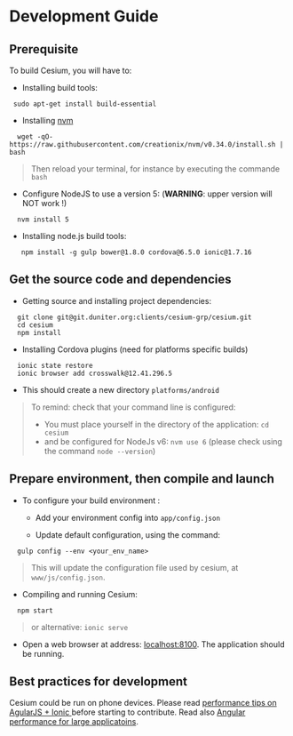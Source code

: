 # Development Guide

## Prerequisite  

To build Cesium, you will have to: 
 
  - Installing build tools:
```
 sudo apt-get install build-essential
```

  - Installing [nvm](https://github.com/creationix/nvm)
```
  wget -qO- https://raw.githubusercontent.com/creationix/nvm/v0.34.0/install.sh | bash
```

> Then reload your terminal, for instance by executing the commande `bash`

  - Configure NodeJS to use a version 5: (**WARNING**: upper version will NOT work !) 
```
  nvm install 5
```
      
  - Installing node.js build tools:
```
   npm install -g gulp bower@1.8.0 cordova@6.5.0 ionic@1.7.16
```
   
## Get the source code and dependencies
   
  - Getting source and installing project dependencies:    
```
  git clone git@git.duniter.org:clients/cesium-grp/cesium.git
  cd cesium
  npm install
```

  - Installing Cordova plugins (need for platforms specific builds)   
```
  ionic state restore
  ionic browser add crosswalk@12.41.296.5
```

- This should create a new directory `platforms/android`

> To remind: check that your command line is configured:
> - You must place yourself in the directory of the application: `cd cesium`
> - and be configured for NodeJs v6: `nvm use 6` (please check using the command `node --version`)


## Prepare environment, then compile and launch

 - To configure your build environment :
 
    * Add your environment config into `app/config.json`
   
    * Update default configuration, using the command:
    
```
  gulp config --env <your_env_name> 
```

> This will update the configuration file used by cesium, at `www/js/config.json`.
 
  - Compiling and running Cesium:
```
  npm start
```
 
> or alternative: `ionic serve` 

  - Open a web browser at address: [localhost:8100](http://localhost:8100). The application should be running.
  
## Best practices for development

 Cesium could be run on phone devices. Please read [performance tips on AgularJS + Ionic ](http://julienrenaux.fr/2015/08/24/ultimate-angularjs-and-ionic-performance-cheat-sheet/)
 before starting to contribute.
 Read also [Angular performance for large applicatoins](https://www.airpair.com/angularjs/posts/angularjs-performance-large-applications). 
